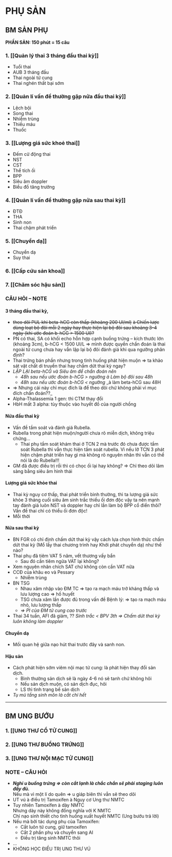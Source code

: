 # PHỤ SẢN

## BM SẢN PHỤ

**PHẦN SẢN: 150 phút = 15 câu**
### 1. [[Quản lý thai 3 tháng đầu thai kỳ]]
- Tuổi thai
- AUB 3 tháng đầu
- Thai ngoài tử cung
- Thai nghén thất bại sớm
### 2. [[Quản lí vấn đề thường gặp nửa đầu thai kỳ]]
- Lệch bội
- Song thai
- Nhiễm trùng
- Thiếu máu
- Thuốc
### 3. [[Lượng giá sức khoẻ thai]]
- Đếm cử động thai
- NST
- CST
- Thể tích ối
- BPP
- Siêu âm doppler
- Biểu đồ tăng trưởng
### 4. [[Quản lí vấn đề thường gặp nửa sau thai kỳ]] 
- ĐTĐ
- THA
- Sinh non
- Thai chậm phát triển
### 5. [[Chuyển dạ]]
- Chuyển dạ
- Suy thai
### 6. [[Cấp cứu sản khoa]] 
### 7. [[Chăm sóc hậu sản]]  

### CÂU HỎI – NOTE

#### 3 tháng đầu thai kỳ,
- ~~theo dõi PUL khi beta-hCG còn thấp (khoảng 200 UI/ml)~~ ~~à Chiến lược dùng loạt bộ đôi mỗi 2 ngày hay thực hiện lại bộ đôi sau khoảng 3-4 ngày (khi ước đoán b-hCG > 1500 UI)?~~
- PN có thai, SA có khối echo hỗn hợp cạnh buồng trứng – kích thước lớn (khoảng 3cm), b-hCG < 1500 UI/L => mình được quyền chẩn đoán là thai ngoài tử cung chưa hay vẫn lặp lại bộ đôi đánh giá khi qua ngưỡng phân định?
- Thai trứng bán phần nhưng trong tình huống phát hiện muộn => ta khảo sát vật chất di truyền thai hay chấm dứt thai kỳ ngay?
- _LẶP LẠI beta-hCG và Siêu âm để chẩn đoán nên_
	- _48h sau nếu ước đoán b-hCG > ngưỡng_ _à Làm bộ đôi sau 48h_
	- _48h sau nếu ước đoán b-hCG < ngưỡng_ _à làm beta-hCG sau 48H  
- => Nhưng cái này chỉ mục đích là để theo dõi chứ không phải vì mục đích chẩn đoán??_
- Alpha-Thalassemia 1 gen: thì CTM thay đổi
- HbH mất 3 alpha: tùy thuộc vào huyết đồ của người chồng

#### Nửa đầu thai kỳ
- Vấn đề tầm soát và đánh giá Rubella.  
- Rubella trong phát hiện muộn/người chưa rõ miễn dịch, không triệu chứng…
	- Thai phụ tầm soát khám thai ở TCN 2 mà trước đó chưa được tầm soát Rubella thì vẫn thực hiện tầm soát rubella. Vì nếu lỡ TCN 3 phát hiện chậm phát triển hay gì mà không rõ nguyên nhân thì vẫn có thể nói là do Rubella!!!
- GM đã được điều trị rồi thì có chọc ối lại hay không? => Chỉ theo dõi lâm sàng bằng siêu âm hình thái
#### Lượng giá sức khỏe thai
- Thai kỳ nguy cơ thấp, thai phát triển bình thường, thì ta lượng giá sức khỏe 3 tháng cuối siêu âm sinh trắc thiểu ối đơn độc vậy ta nên mạnh tay đánh giá luôn NST và doppler hay chỉ lần làm bộ BPP cổ điển thôi? Vấn đề thai chỉ có thiểu ối đơn độc!
- Mỗi thời
#### Nửa sau thai kỳ
- BN FGR có chỉ định chấm dứt thai kỳ vậy cách lựa chọn hình thức chấm dứt thai kỳ (Mổ lấy thai chương trình hay Khởi phát chuyển dạ) như thế nào?
- Thai phụ đã tiêm VAT 5 năm, vết thương vấy bẩn
	- Sau đó cần tiêm ngừa VAT lại không?  
- Xem nguyên nhân chích SAT chứ không còn cần VAT nữa
- CCĐ của khâu eo và Pessary
	- Nhiễm trùng
- BN TSG
	- Nhau xâm nhập vào ĐM TC => tạo ra mạch máu trở kháng thấp và lưu lượng cao => hồ huyết
	- TSG chưa xâm lấn được đủ trong vấn đề Bệnh lý: => tạo ra mạch máu nhỏ, lưu lượng thấp
	- _=> PI của ĐM tử cung cao trước_
- Thai 34 tuần, AFI đã giảm, ?? _Sinh trắc < BPV 3th => Chấm dứt thai kỳ luôn không làm doppler_
#### Chuyển dạ
- Mối quan hệ giữa nạo hút thai trước đây và sanh non.
#### Hậu sản
- Cách phát hiện sớm viêm nội mạc tử cung: là phát hiện thay đổi sản dịch.
	- Bình thường sản dịch sẽ là ngày 4-6 nó sẽ tanh chứ không hôi
	- Nếu sản dịch muộn, có sản dịch đục, hôi
	- LS thì tình trạng bế sản dịch
- _Tụ mủ tầng sinh môn là cắt chỉ hết_


---
## BM UNG BƯỚU
### 1. [[UNG THƯ CỔ TỬ CUNG]]
### 2. [[UNG THƯ BUỒNG TRỨNG]]
### 3. [[UNG THƯ NỘI MẠC TỬ CUNG]] 

### NOTE – CÂU HỎI
- **_Nghi u buồng trứng => còn cắt lạnh là chắc chắn sẽ phải staging luôn đầy đủ._**  
Nếu mà vì một lí do quên => u giáp biên thì vẫn sẽ theo dõi
- UT vú à điều trị Tamoxifen à Nguy cơ Ung thư NMTC
- Tuy nhiên Tamoxifen à dày NMTC  
Nhưng dày này không đồng nghĩa với K NMTC  
Chỉ nạo sinh thiết cho tình huống xuất huyết NMTC (Ung bướu trả lời)
- Nếu mà bởi tác dụng phụ của Tamoxifen:
	- Cắt luôn tử cung, giữ tamoxifen
	- Cắt 2 phần phụ và chuyển sang AI
	- Điều trị tăng sinh NMTC thôi
- …
- KHÔNG HỌC ĐIỀU TRỊ UNG THƯ VÚ